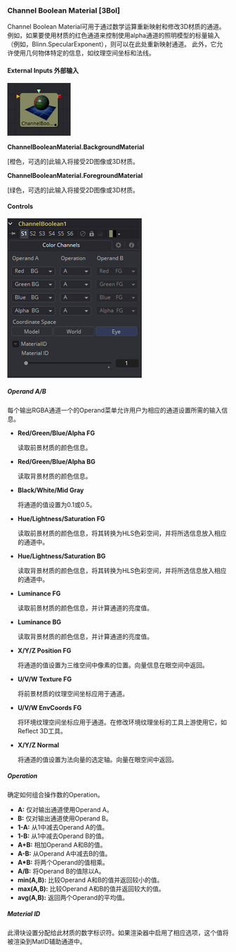 ### Channel Boolean Material [3Bol]

Channel Boolean Material可用于通过数学运算重新映射和修改3D材质的通道。 例如，如果要使用材质的红色通道来控制使用alpha通道的照明模型的标量输入（例如，Blinn.SpecularExponent），则可以在此处重新映射通道。 此外，它允许使用几何物体特定的信息，如纹理空间坐标和法线。

#### External Inputs 外部输入

 ![3Bol_tile](images/3Bol_tile.jpg)

**ChannelBooleanMaterial.BackgroundMaterial** 

[橙色，可选的]此输入将接受2D图像或3D材质。

**ChannelBooleanMaterial.ForegroundMaterial** 

[绿色，可选的]此输入将接受2D图像或3D材质。

#### Controls

![3Bol_Controls](images/3Bol_Controls.png)

##### Operand A/B

每个输出RGBA通道一个的Operand菜单允许用户为相应的通道设置所需的输入信息。

- **Red/Green/Blue/Alpha FG** 

  读取前景材质的颜色信息。

- **Red/Green/Blue/Alpha BG** 

  读取背景材质的颜色信息。

- **Black/White/Mid Gray** 

  将通道的值设置为0.1或0.5。

- **Hue/Lightness/Saturation FG** 

  读取前景材质的颜色信息，将其转换为HLS色彩空间，并将所选信息放入相应的通道中。

- **Hue/Lightness/Saturation BG** 

  读取背景材质的颜色信息，将其转换为HLS色彩空间，并将所选信息放入相应的通道中。

- **Luminance FG** 

  读取前景材质的颜色信息，并计算通道的亮度值。

- **Luminance BG** 

  读取背景材质的颜色信息，并计算通道的亮度值。

- **X/Y/Z Position FG**

  将通道的值设置为三维空间中像素的位置。向量信息在眼空间中返回。

- **U/V/W Texture FG** 

  将前景材质的纹理空间坐标应用于通道。

- **U/V/W EnvCoords FG** 

  将环境纹理空间坐标应用于通道。在修改环境纹理坐标的工具上游使用它，如Reflect 3D工具。

- **X/Y/Z Normal** 

  将通道的值设置为法向量的选定轴。向量在眼空间中返回。

##### Operation

确定如何组合操作数的Operation。

- **A:** 仅对输出通道使用Operand A。
- **B:** 仅对输出通道使用Operand B。
- **1-A:** 从1中减去Operand A的值。
- **1-B:** 从1中减去Operand B的值。
- **A+B:** 相加Operand A和B的值。
- **A-B:** 从Operand A中减去B的值。
- **A\*B:** 将两个Operand的值相乘。
- **A/B:** 将Operand B的值除以A。
- **min(A,B):** 比较Operand A和B的值并返回较小的值。
- **max(A,B):** 比较Operand A和B的值并返回较大的值。
- **avg(A,B):** 返回两个Operand的平均值。

##### Material ID

此滑块设置分配给此材质的数字标识符。如果渲染器中启用了相应选项，这个值将被渲染到MatID辅助通道中。